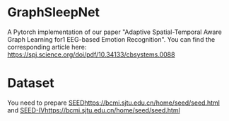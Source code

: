 # GraphSleepNet
A Pytorch implementation of our paper "Adaptive Spatial-Temporal Aware Graph Learning for1 EEG-based Emotion Recognition".
You can find the corresponding article here: https://spj.science.org/doi/pdf/10.34133/cbsystems.0088
# Dataset
You need to prepare [SEED](https://bcmi.sjtu.edu.cn/home/seed/seed.html)https://bcmi.sjtu.edu.cn/home/seed/seed.html and [SEED-IV](https://bcmi.sjtu.edu.cn/home/seed/seed.html)https://bcmi.sjtu.edu.cn/home/seed/seed.html 
